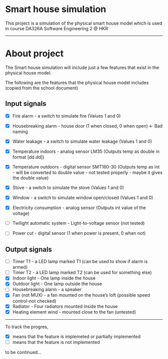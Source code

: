# Smart house simulation

This project is a simulation of the physical smart house model which is used in course DA326A Software Engineering 2 @ HKR

----
# About project
The Smart house simulation will include just a few features that exist in the physical house model.

The following are the features that the physical house model includes (copied from the school document)

## Input signals

- [x] Fire alarm - a switch to simulate fire (Values 1 and 0)
- [x] Housebreaking alarm - house door (1 when closed, 0 when open)	           ← Bad naming
- [x] Water leakage - a switch to simulate water leakage (Values 1 and 0)
- [x] Temperature indoors - analog sensor LM35 (Outputs temp as double in format [dd.dd])
- [x] Temperature outdoors - digital sensor SMT160-30 (Outputs temp as int - will be converted to double value - not tested properly - maybe it gives the double value)
- [x] Stove - a switch to simulate the stove (Values 1 and 0)
- [x] Window - a switch to simulate window open/closed (Values 1 and 0)
- [x] Electricity consumption - analog sensor (Outputs int value of the voltage)
- [ ] Twilight automatic system - Light-to-voltage sensor (not tested)
- [ ] Power cut - digital sensor (1 when power is present, 0 when not)


## Output signals

- [ ] Timer T1 - a LED lamp marked T1 (can be used to show if alarm is armed)
- [ ] Timer T2 - a LED lamp marked T2 (can be used for something else)
- [x] Indoor light - One lamp inside the house
- [x] Outdoor light - One lamp outside the house
- [ ] Housebreaking alarm - a speaker
- [x] Fan (not MUX) - a fan mounted on the house’s loft (possible speed control-not checked)
- [x] Radiator - Four radiators mounted inside the house
- [x] Heating element wind - mounted close to the fan (untested)

----
To track the progres, 
- [x] means that the feature is implemeted or partially implemented
- [ ] means that the feature is not implemented

to be continued...